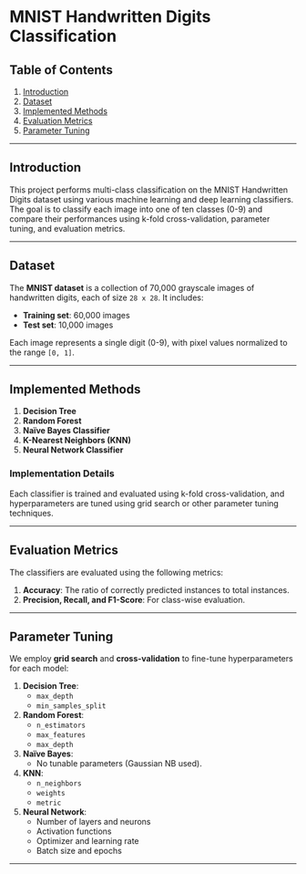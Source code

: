 # MNIST Handwritten Digits Classification

## Table of Contents
1. [Introduction](#introduction)
2. [Dataset](#dataset)
3. [Implemented Methods](#implemented-methods)
4. [Evaluation Metrics](#evaluation-metrics)
5. [Parameter Tuning](#parameter-tuning)

---

## Introduction
This project performs multi-class classification on the MNIST Handwritten Digits dataset using various machine learning and deep learning classifiers. The goal is to classify each image into one of ten classes (0-9) and compare their performances using k-fold cross-validation, parameter tuning, and evaluation metrics.

---

## Dataset
The **MNIST dataset** is a collection of 70,000 grayscale images of handwritten digits, each of size `28 x 28`. It includes:
- **Training set**: 60,000 images
- **Test set**: 10,000 images

Each image represents a single digit (0-9), with pixel values normalized to the range `[0, 1]`.

---

## Implemented Methods
1. **Decision Tree**
2. **Random Forest**
3. **Naïve Bayes Classifier**
4. **K-Nearest Neighbors (KNN)**
5. **Neural Network Classifier**

### Implementation Details
Each classifier is trained and evaluated using k-fold cross-validation, and hyperparameters are tuned using grid search or other parameter tuning techniques.

---

## Evaluation Metrics
The classifiers are evaluated using the following metrics:
1. **Accuracy**: The ratio of correctly predicted instances to total instances.
2. **Precision, Recall, and F1-Score**: For class-wise evaluation.

---

## Parameter Tuning
We employ **grid search** and **cross-validation** to fine-tune hyperparameters for each model:
1. **Decision Tree**:
   - `max_depth`
   - `min_samples_split`
2. **Random Forest**:
   - `n_estimators`
   - `max_features`
   - `max_depth`
3. **Naïve Bayes**:
   - No tunable parameters (Gaussian NB used).
4. **KNN**:
   - `n_neighbors`
   - `weights`
   - `metric`
5. **Neural Network**:
   - Number of layers and neurons
   - Activation functions
   - Optimizer and learning rate
   - Batch size and epochs

---